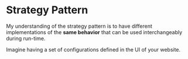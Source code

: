 # Strategy Pattern

My understanding of the strategy pattern is to have different implementations of the **same behavior** that can be used interchangeably during run-time.

Imagine having a set of configurations defined in the UI of your website.